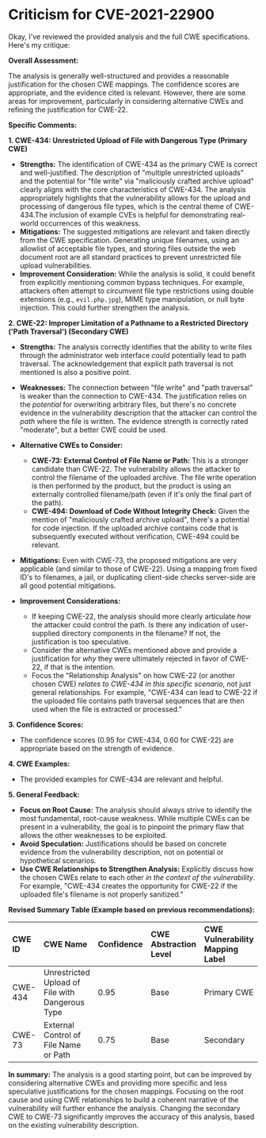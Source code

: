 # Criticism for CVE-2021-22900

Okay, I've reviewed the provided analysis and the full CWE specifications. Here's my critique:

**Overall Assessment:**

The analysis is generally well-structured and provides a reasonable justification for the chosen CWE mappings. The confidence scores are appropriate, and the evidence cited is relevant. However, there are some areas for improvement, particularly in considering alternative CWEs and refining the justification for CWE-22.

**Specific Comments:**

**1. CWE-434: Unrestricted Upload of File with Dangerous Type (Primary CWE)**

*   **Strengths:** The identification of CWE-434 as the primary CWE is correct and well-justified. The description of "multiple unrestricted uploads" and the potential for "file write" via "maliciously crafted archive upload" clearly aligns with the core characteristics of CWE-434. The analysis appropriately highlights that the vulnerability allows for the upload and processing of dangerous file types, which is the central theme of CWE-434.The inclusion of example CVEs is helpful for demonstrating real-world occurrences of this weakness.
*   **Mitigations:** The suggested mitigations are relevant and taken directly from the CWE specification. Generating unique filenames, using an allowlist of acceptable file types, and storing files outside the web document root are all standard practices to prevent unrestricted file upload vulnerabilities.
*   **Improvement Consideration:** While the analysis is solid, it could benefit from explicitly mentioning common bypass techniques. For example, attackers often attempt to circumvent file type restrictions using double extensions (e.g., `evil.php.jpg`), MIME type manipulation, or null byte injection. This could further strengthen the analysis.

**2. CWE-22: Improper Limitation of a Pathname to a Restricted Directory ('Path Traversal') (Secondary CWE)**

*   **Strengths:** The analysis correctly identifies that the ability to write files through the administrator web interface *could* potentially lead to path traversal. The acknowledgement that explicit path traversal is not mentioned is also a positive point.
*   **Weaknesses:** The connection between "file write" and "path traversal" is weaker than the connection to CWE-434. The justification relies on the *potential* for overwriting arbitrary files, but there's no concrete evidence in the vulnerability description that the attacker can control the *path* where the file is written. The evidence strength is correctly rated "moderate", but a better CWE could be used.
*   **Alternative CWEs to Consider:**
    *   **CWE-73: External Control of File Name or Path:** This is a stronger candidate than CWE-22. The vulnerability allows the attacker to control the filename of the uploaded archive. The file write operation is then performed by the product, but the product is using an externally controlled filename/path (even if it's only the final part of the path).
    *   **CWE-494: Download of Code Without Integrity Check:** Given the mention of "maliciously crafted archive upload", there's a potential for code injection. If the uploaded archive contains code that is subsequently executed without verification, CWE-494 could be relevant.
*    **Mitigations:** Even with CWE-73, the proposed mitigations are very applicable (and similar to those of CWE-22). Using a mapping from fixed ID's to filenames, a jail, or duplicating client-side checks server-side are all good potential mitigations.

*   **Improvement Considerations:**
    *   If keeping CWE-22, the analysis should more clearly articulate *how* the attacker could control the path. Is there any indication of user-supplied directory components in the filename? If not, the justification is too speculative.
    *   Consider the alternative CWEs mentioned above and provide a justification for *why* they were ultimately rejected in favor of CWE-22, if that is the intention.
    *   Focus the "Relationship Analysis" on how CWE-22 (or another chosen CWE) *relates to CWE-434 in this specific scenario*, not just general relationships. For example, "CWE-434 can lead to CWE-22 if the uploaded file contains path traversal sequences that are then used when the file is extracted or processed."

**3. Confidence Scores:**

*   The confidence scores (0.95 for CWE-434, 0.60 for CWE-22) are appropriate based on the strength of evidence.

**4. CWE Examples:**

*   The provided examples for CWE-434 are relevant and helpful.

**5. General Feedback:**

*   **Focus on Root Cause:** The analysis should always strive to identify the most fundamental, root-cause weakness. While multiple CWEs can be present in a vulnerability, the goal is to pinpoint the primary flaw that allows the other weaknesses to be exploited.
*   **Avoid Speculation:** Justifications should be based on concrete evidence from the vulnerability description, not on potential or hypothetical scenarios.
*   **Use CWE Relationships to Strengthen Analysis:** Explicitly discuss how the chosen CWEs relate to each other *in the context of the vulnerability*. For example, "CWE-434 creates the opportunity for CWE-22 if the uploaded file's filename is not properly sanitized."

**Revised Summary Table (Example based on previous recommendations):**

| CWE ID  | CWE Name                                                      | Confidence | CWE Abstraction Level | CWE Vulnerability Mapping Label | CWE-Vulnerability Mapping Notes |
| :-------- | :------------------------------------------------------------ | :--------- | :-------------------- | :------------------------------ | :------------------------------ |
| CWE-434 | Unrestricted Upload of File with Dangerous Type             | 0.95       | Base                  | Primary CWE                   | Allowed                       |
| CWE-73  | External Control of File Name or Path | 0.75       | Base                  | Secondary                       | Allowed                       |

**In summary:** The analysis is a good starting point, but can be improved by considering alternative CWEs and providing more specific and less speculative justifications for the chosen mappings. Focusing on the root cause and using CWE relationships to build a coherent narrative of the vulnerability will further enhance the analysis. Changing the secondary CWE to CWE-73 significantly improves the accuracy of this analysis, based on the existing vulnerability description.